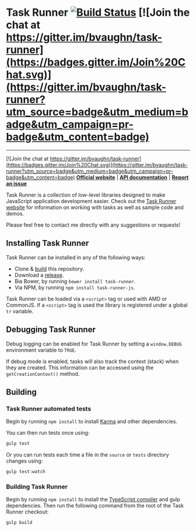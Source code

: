 # Task Runner [![Build Status](https://travis-ci.org/bvaughn/task-runner.svg)](https://travis-ci.org/bvaughn/task-runner) [![Join the chat at https://gitter.im/bvaughn/task-runner](https://badges.gitter.im/Join%20Chat.svg)](https://gitter.im/bvaughn/task-runner?utm_source=badge&utm_medium=badge&utm_campaign=pr-badge&utm_content=badge)
---

[![Join the chat at https://gitter.im/bvaughn/task-runner](https://badges.gitter.im/Join%20Chat.svg)](https://gitter.im/bvaughn/task-runner?utm_source=badge&utm_medium=badge&utm_campaign=pr-badge&utm_content=badge)
**[Official website](http://bvaughn.github.io/task-runner/)** |
**[API documentation](http://bvaughn.github.io/task-runner/#/documentation/)** |
**[Report an issue](https://github.com/bvaughn/task-runner/issues/new)**

Task Runner is a collection of low-level libraries designed to make JavaScript application development easier. Check out the [Task Runner website](http://bvaughn.github.io/task-runner/) for information on working with tasks as well as sample code and demos.

Please feel free to contact me directly with any suggestions or requests!

## Installing Task Runner

Task Runner can be installed in any of the following ways:

* Clone & [build](README.md#building-task-runner) this repository.
* Download a [release](https://github.com/bvaughn/task-runner/tree/master/dist).
* Bia Bower, by running `bower install task-runner`.
* Via NPM, by running `npm install task-runner-js`.

Task Runner can be loaded via a `<script>` tag or used with AMD or CommonJS. If a `<script>` tag is used the library is registered under a global `tr` variable.

## Debugging Task Runner

Debug logging can be enabled for Task Runner by setting a `window.DEBUG` environment variable to `TRUE`.

If debug mode is enabled, tasks will also track the context (stack) when they are created. This information can be accessed using the `getCreationContext()` method.

## Building

### Task Runner automated tests

Begin by running `npm install` to install [Karma](https://karma-runner.github.io) and other dependencies.

You can then run tests once using:

```bash
gulp test
```

Or you can run tests each time a file in the `source` or `tests` directory changes using:

```bash
gulp test:watch
```

### Building Task Runner

Begin by running `npm install` to install the [TypeScript compiler](http://www.typescriptlang.org/) and gulp dependencies. Then run the following command from the root of the Task Runner checkout:

```bash
gulp build
```
